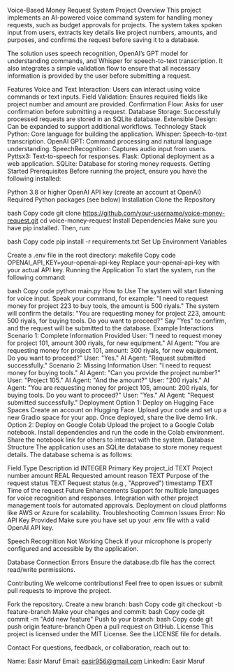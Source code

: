 Voice-Based Money Request System
Project Overview
This project implements an AI-powered voice command system for handling money requests, such as budget approvals for projects. The system takes spoken input from users, extracts key details like project numbers, amounts, and purposes, and confirms the request before saving it to a database.

The solution uses speech recognition, OpenAI’s GPT model for understanding commands, and Whisper for speech-to-text transcription. It also integrates a simple validation flow to ensure that all necessary information is provided by the user before submitting a request.

Features
Voice and Text Interaction: Users can interact using voice commands or text inputs.
Field Validation: Ensures required fields like project number and amount are provided.
Confirmation Flow: Asks for user confirmation before submitting a request.
Database Storage: Successfully processed requests are stored in an SQLite database.
Extensible Design: Can be expanded to support additional workflows.
Technology Stack
Python: Core language for building the application.
Whisper: Speech-to-text transcription.
OpenAI GPT: Command processing and natural language understanding.
SpeechRecognition: Captures audio input from users.
Pyttsx3: Text-to-speech for responses.
Flask: Optional deployment as a web application.
SQLite: Database for storing money requests.
Getting Started
Prerequisites
Before running the project, ensure you have the following installed:

Python 3.8 or higher
OpenAI API key (create an account at OpenAI)
Required Python packages (see below)
Installation
Clone the Repository

bash
Copy code
git clone https://github.com/your-username/voice-money-request.git
cd voice-money-request
Install Dependencies Make sure you have pip installed. Then, run:

bash
Copy code
pip install -r requirements.txt
Set Up Environment Variables

Create a .env file in the root directory:
makefile
Copy code
OPENAI_API_KEY=your-openai-api-key
Replace your-openai-api-key with your actual API key.
Running the Application
To start the system, run the following command:

bash
Copy code
python main.py
How to Use
The system will start listening for voice input.
Speak your command, for example:
"I need to request money for project 223 to buy tools, the amount is 500 riyals."
The system will confirm the details:
"You are requesting money for project 223, amount: 500 riyals, for buying tools. Do you want to proceed?"
Say "Yes" to confirm, and the request will be submitted to the database.
Example Interactions
Scenario 1: Complete Information Provided
User: "I need to request money for project 101, amount 300 riyals, for new equipment."
AI Agent: "You are requesting money for project 101, amount: 300 riyals, for new equipment. Do you want to proceed?"
User: "Yes."
AI Agent: "Request submitted successfully."
Scenario 2: Missing Information
User: "I need to request money for buying tools."
AI Agent: "Can you provide the project number?"
User: "Project 105."
AI Agent: "And the amount?"
User: "200 riyals."
AI Agent: "You are requesting money for project 105, amount: 200 riyals, for buying tools. Do you want to proceed?"
User: "Yes."
AI Agent: "Request submitted successfully."
Deployment
Option 1: Deploy on Hugging Face Spaces
Create an account on Hugging Face.
Upload your code and set up a new Gradio space for your app.
Once deployed, share the live demo link.
Option 2: Deploy on Google Colab
Upload the project to a Google Colab notebook.
Install dependencies and run the code in the Colab environment.
Share the notebook link for others to interact with the system.
Database Structure
The application uses an SQLite database to store money request details. The database schema is as follows:

Field	Type	Description
id	INTEGER	Primary Key
project_id	TEXT	Project number
amount	REAL	Requested amount
reason	TEXT	Purpose of the request
status	TEXT	Request status (e.g., "Approved")
timestamp	TEXT	Time of the request
Future Enhancements
Support for multiple languages for voice recognition and responses.
Integration with other project management tools for automated approvals.
Deployment on cloud platforms like AWS or Azure for scalability.
Troubleshooting
Common Issues
Error: No API Key Provided
Make sure you have set up your .env file with a valid OpenAI API key.

Speech Recognition Not Working
Check if your microphone is properly configured and accessible by the application.

Database Connection Errors
Ensure the database.db file has the correct read/write permissions.

Contributing
We welcome contributions! Feel free to open issues or submit pull requests to improve the project.

Fork the repository.
Create a new branch:
bash
Copy code
git checkout -b feature-branch
Make your changes and commit:
bash
Copy code
git commit -m "Add new feature"
Push to your branch:
bash
Copy code
git push origin feature-branch
Open a pull request on GitHub.
License
This project is licensed under the MIT License. See the LICENSE file for details.

Contact
For questions, feedback, or collaboration, reach out to:

Name: Easir Maruf
Email: easir956@gmail.com
LinkedIn: Easir Maruf

